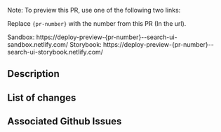 Note: To preview this PR, use one of the following two links:

Replace `{pr-number}` with the number from this PR (In the url).

Sandbox: https://deploy-preview-{pr-number}--search-ui-sandbox.netlify.com/
Storybook: https://deploy-preview-{pr-number}--search-ui-storybook.netlify.com/

## Description

## List of changes

## Associated Github Issues

